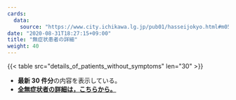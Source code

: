 ```yaml
---
cards:
  data:
    source: "https://www.city.ichikawa.lg.jp/pub01/hasseijokyo.html#m05"
date: "2020-08-31T18:27:15+09:00"
title: "無症状患者の詳細"
weight: 40
---
```


{{< table src="details_of_patients_without_symptoms" len="30" >}}

- **最新 30 件分**の内容を表示している。
- **[全無症状者の詳細は，こちらから。](./cards/details-of-patients-without-symptoms/)**
